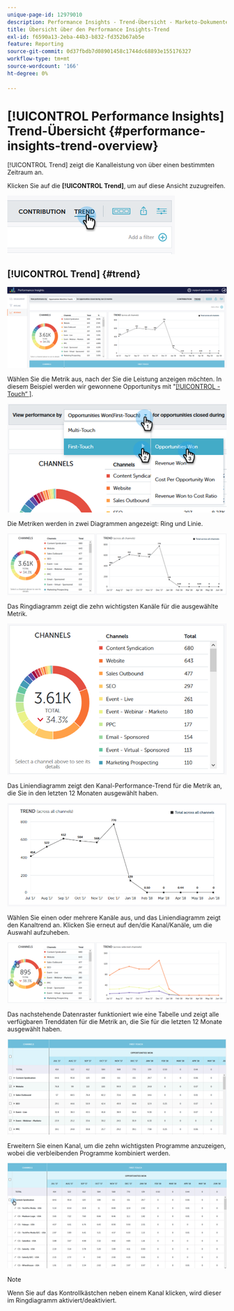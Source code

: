 ```yaml
---
unique-page-id: 12979010
description: Performance Insights - Trend-Übersicht - Marketo-Dokumente - Produktdokumentation
title: Übersicht über den Performance Insights-Trend
exl-id: f6590a13-2eba-44b3-b832-fd352b67ab5e
feature: Reporting
source-git-commit: 0d37fbdb7d08901458c1744dc68893e155176327
workflow-type: tm+mt
source-wordcount: '166'
ht-degree: 0%

---
```


# [!UICONTROL Performance Insights] Trend-Übersicht {#performance-insights-trend-overview}

[!UICONTROL Trend] zeigt die Kanalleistung von über einen bestimmten Zeitraum an.

Klicken Sie auf die **[!UICONTROL Trend]**, um auf diese Ansicht zuzugreifen.

![](assets/1.png)

## [!UICONTROL Trend] {#trend}

![](assets/2-1.png)

Wählen Sie die Metrik aus, nach der Sie die Leistung anzeigen möchten. In diesem Beispiel werden wir gewonnene Opportunitys mit &quot;[[!UICONTROL -Touch“ &#x200B;]](/help/marketo/product-docs/reporting/revenue-cycle-analytics/revenue-tools/attribution/understanding-attribution.md).

![](assets/3-2.png)

Die Metriken werden in zwei Diagrammen angezeigt: Ring und Linie.

![](assets/4-1.png)

Das Ringdiagramm zeigt die zehn wichtigsten Kanäle für die ausgewählte Metrik.

![](assets/5-2.png)

Das Liniendiagramm zeigt den Kanal-Performance-Trend für die Metrik an, die Sie in den letzten 12 Monaten ausgewählt haben.

![](assets/6-1.png)

Wählen Sie einen oder mehrere Kanäle aus, und das Liniendiagramm zeigt den Kanaltrend an. Klicken Sie erneut auf den/die Kanal/Kanäle, um die Auswahl aufzuheben.

![](assets/7.png)

Das nachstehende Datenraster funktioniert wie eine Tabelle und zeigt alle verfügbaren Trenddaten für die Metrik an, die Sie für die letzten 12 Monate ausgewählt haben.

![](assets/8.png)

Erweitern Sie einen Kanal, um die zehn wichtigsten Programme anzuzeigen, wobei die verbleibenden Programme kombiniert werden.

![](assets/9-1.png)

>[!NOTE]
>
>Wenn Sie auf das Kontrollkästchen neben einem Kanal klicken, wird dieser im Ringdiagramm aktiviert/deaktiviert.
